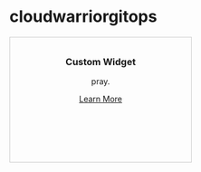 # cloudwarriorgitops

<div style="width: 300px; height: 200px; border: 1px solid #ccc; text-align: center; padding: 10px;">
    <h3>Custom Widget</h3>
    <p>pray.</p>
    <a href="https://github.com/BIGDADDY5802/cloudwarriorgitops.git" target="tittiecity.gif">Learn More</a>
</div>
